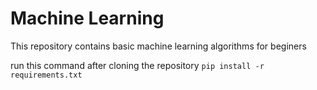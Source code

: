 # Machine Learning

This repository contains basic machine learning algorithms for beginers

run this command after cloning the repository `pip install -r requirements.txt`
